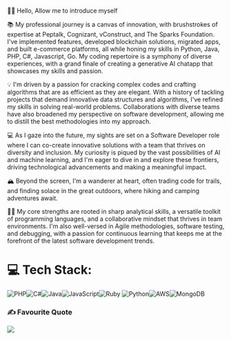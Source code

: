 👋🏽 Hello, Allow me to introduce myself

📚 My professional journey is a canvas of innovation, with brushstrokes of expertise at Peptalk, Cognizant, vConstruct, and The Sparks Foundation. I've implemented features, developed blockchain solutions, migrated apps, and built e-commerce platforms, all while honing my skills in Python, Java, PHP, C#, Javascript, Go. My coding repertoire is a symphony of diverse experiences, with a grand finale of creating a generative AI chatapp that showcases my skills and passion.

💡 I'm driven by a passion for cracking complex codes and crafting algorithms that are as efficient as they are elegant. With a history of tackling projects that demand innovative data structures and algorithms, I've refined my skills in solving real-world problems. Collaborations with diverse teams have also broadened my perspective on software development, allowing me to distill the best methodologies into my approach.

💻 As I gaze into the future, my sights are set on a Software Developer role where I can co-create innovative solutions with a team that thrives on diversity and inclusion. My curiosity is piqued by the vast possibilities of AI and machine learning, and I'm eager to dive in and explore these frontiers, driving technological advancements and making a meaningful impact.

🏔 Beyond the screen, I'm a wanderer at heart, often trading code for trails, and finding solace in the great outdoors, where hiking and camping adventures await.

💪🏽 My core strengths are rooted in sharp analytical skills, a versatile toolkit of programming languages, and a collaborative mindset that thrives in team environments. I'm also well-versed in Agile methodologies, software testing, and debugging, with a passion for continuous learning that keeps me at the forefront of the latest software development trends.

# 💻 Tech Stack:
![PHP](https://img.shields.io/badge/php-%23777BB4.svg?style=for-the-badge&logo=php&logoColor=white)![C#](https://img.shields.io/badge/c%23-%23239120.svg?style=for-the-badge&logo=csharp&logoColor=white)![Java](https://img.shields.io/badge/java-%23ED8B00.svg?style=for-the-badge&logo=openjdk&logoColor=white)![JavaScript](https://img.shields.io/badge/javascript-%23323330.svg?style=for-the-badge&logo=javascript&logoColor=%23F7DF1E)![Ruby](https://img.shields.io/badge/ruby-%23CC342D.svg?style=for-the-badge&logo=ruby&logoColor=white)
![Python](https://img.shields.io/badge/python-3670A0?style=plastic&logo=python&logoColor=ffdd54)![AWS](https://img.shields.io/badge/AWS-%23FF9900.svg?style=plastic&logo=amazon-aws&logoColor=white)![MongoDB](https://img.shields.io/badge/MongoDB-%234ea94b.svg?style=plastic&logo=mongodb&logoColor=white)

### ✍️ Favourite Quote
![](https://quotes-github-readme.vercel.app/api?type=horizontal&theme=dark)

<!---
piersdeshmukh/piersdeshmukh is a ✨ special ✨ repository because its `README.md` (this file) appears on your GitHub profile.
You can click the Preview link to take a look at your changes.
--->

